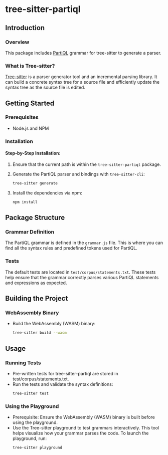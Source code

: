 # tree-sitter-partiql

## Introduction

### Overview
This package includes [PartiQL](https://partiql.org/) grammar for tree-sitter to generate a parser.
### What is Tree-sitter?
[Tree-sitter](https://tree-sitter.github.io/tree-sitter/) is a parser generator tool and an incremental parsing library. It can build a concrete syntax tree for a source file and efficiently update the syntax tree as the source file is edited. 

## Getting Started
### Prerequisites
- Node.js and NPM

### Installation
#### Step-by-Step Installation:
1. Ensure that the current path is within the `tree-sitter-partiql` package.
2. Generate the PartiQL parser and bindings with `tree-sitter-cli`:
    ```bash
    tree-sitter generate
    ```

3. Install the dependencies via npm:
    ```bash
    npm install
    ```

## Package Structure
### Grammar Definition
  The PartiQL grammar is defined in the `grammar.js` file. This is where you can find all the syntax rules and predefined tokens used for PartiQL.
### Tests
  The default tests are located in `test/corpus/statements.txt`. These tests help ensure that the grammar correctly parses various PartiQL statements and expressions as expected.

## Building the Project
### WebAssembly Binary
- Build the WebAssembly (WASM) binary:
  ```bash
  tree-sitter build --wasm
  ```

## Usage
### Running Tests
- Pre-written tests for tree-sitter-partiql are stored in test/corpus/statements.txt.
- Run the tests and validate the syntax definitions:
  ```bash
  tree-sitter test
  ```
### Using the Playground
- Prerequisite: Ensure the WebAssembly (WASM) binary is built before using the playground. 
- Use the Tree-sitter playground to test grammars interactively. This tool helps visualize how your grammar parses the code. To launch the playground, run:
    ```bash
    tree-sitter playground
    ```


